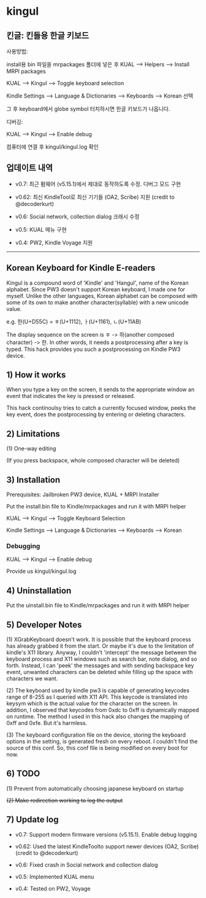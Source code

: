 # kingul

## 킨글: 킨들용 한글 키보드

사용방법:

install용 bin 파일을 mrpackages 폴더에 넣은 후 KUAL --> Helpers --> Install MRPI packages

KUAL --> Kingul --> Toggle keyboard selection

Kindle Settings --> Language & Dictionaries --> Keyboards --> Korean 선택

그 후 keyboard에서 globe symbol 터치하시면 한글 키보드가 나옵니다.


디버깅:

KUAL --> Kingul --> Enable debug

컴퓨터에 연결 후 kingul/kingul.log 확인

## 업데이트 내역

- v0.7: 최근 펌웨어 (v5.15.1)에서 제대로 동작하도록 수정. 디버그 모드 구현

- v0.62: 최신 KindleTool로 최신 기기들 (OA2, Scribe) 지원 (credit to @decoderkurt)

- v0.6: Social network, collection dialog 크래시 수정 

- v0.5: KUAL 메뉴 구현

- v0.4: PW2, Kindle Voyage 지원

--- 

## Korean Keyboard for Kindle E-readers

Kingul is a compound word of 'Kindle' and 'Hangul', name of the Korean alphabet.
Since PW3 doesn't support Korean keyboard, I made one for myself.
Unlike the other languages, Korean alphabet can be composed with some of its own to make another character(syllable) with a new unicode value.

e.g. 한(U+D55C) = ㅎ(U+1112), ㅏ(U+1161), ㄴ(U+11AB)

The display sequence on the screen is ㅎ -> 하(another composed character) -> 한.
In other words, it needs a postprocessing after a key is typed.
This hack provides you such a postprocessing on Kindle PW3 device.


## 1) How it works
When you type a key on the screen, it sends to the appropriate window an event that indicates the key is pressed or released.

This hack continoulsy tries to catch a currently focused window, peeks the key event, does the postprocessing by entering or deleting characters.

## 2) Limitations
(1) One-way editing

(If you press backspace, whole composed character will be deleted)

## 3) Installation
Prerequisites: Jailbroken PW3 device, KUAL + MRPI Installer

Put the install.bin file to Kindle/mrpackages and run it with MRPI helper

KUAL --> Kingul --> Toggle Keyboard Selection 

Kindle Settings --> Language & Dictionaries --> Keyboards --> Korean 

### Debugging

KUAL --> Kingul --> Enable debug

Provide us kingul/kingul.log

## 4) Uninstallation
Put the uinstall.bin file to Kindle/mrpackages and run it with MRPI helper

## 5) Developer Notes
(1) XGrabKeyboard doesn't work. It is possible that the keyboard process has already grabbed it from the start. Or maybe it's due to the limitation of kindle's X11 library. Anyway, I couldn't 'intercept' the message between the keyboard process and X11 windows such as search bar, note dialog, and so forth. Instead, I can 'peek' the messages and with sending backspace key event, unwanted characters can be deleted while filling up the space with characters we want.

(2) The keyboard used by kindle pw3 is capable of generating keycodes range of 8-255 as I queried with X11 API. This keycode is translated into keysym which is the actual value for the character on the screen. In addition, I observed that keycodes from 0xdc to 0xff is dynamically mapped on runtime. The method I used in this hack also changes the mapping of 0xff and 0xfe. But it's harmless.

(3) The keyboard configuration file on the device, storing the keyboard options in the setting, is generated fresh on every reboot. I couldn't find the source of this conf. So, this conf file is being modified on every boot for now.

## 6) TODO
(1) Prevent from automatically choosing japanese keyboard on startup

~~(2) Make redirection working to log the output~~


## 7) Update log

- v0.7: Support modern firmware versions (v5.15.1). Enable debug logging

- v0.62: Used the latest KindleToolto support newer devices (OA2, Scribe) (credit to @decoderkurt)

- v0.6: Fixed crash in Social network and collection dialog

- v0.5: Implemented KUAL menu

- v0.4: Tested on PW2, Voyage
